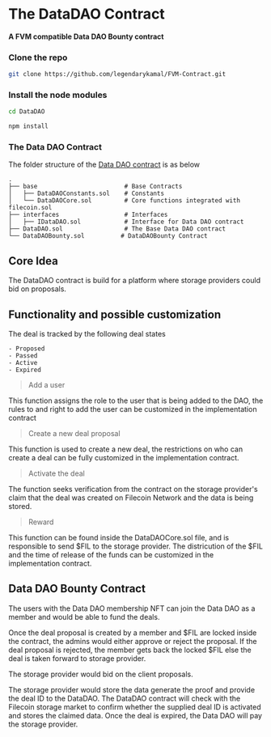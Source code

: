 # The DataDAO Contract
**A FVM compatible  Data DAO Bounty contract**


### Clone the repo

```sh
git clone https://github.com/legendarykamal/FVM-Contract.git
```

### Install the node modules

```sh
cd DataDAO

npm install
```

### The Data DAO Contract

The folder structure of the [Data DAO contract](https://github.com/legendarykamal/DataDAO/contracts/data-dao) is as below

    .
    ├── base                        # Base Contracts
    │   ├── DataDAOConstants.sol    # Constants
    │   └── DataDAOCore.sol         # Core functions integrated with filecoin.sol
    ├── interfaces                  # Interfaces
    │   ├── IDataDAO.sol            # Interface for Data DAO contract
    ├── DataDAO.sol                 # The Base Data DAO contract
    └── DataDAOBounty.sol          # DataDAOBounty Contract

## Core Idea

The DataDAO contract is build for a platform where storage providers could bid on proposals.

## Functionality and possible customization

The deal is tracked by the following deal states

    - Proposed
    - Passed  
    - Active        
    - Expired
    
> Add a user

This function assigns the role to the user that is being added to the DAO, the rules to and right to add the user can be customized in the implementation contract
  
> Create a new deal proposal

This function is used to create a new deal, the restrictions on who can create a deal can be fully customized in the implementation contract.


> Activate the deal

The function seeks verification from the contract on the storage provider's claim that the deal was created on Filecoin Network and the data is being stored. 

> Reward

This function can be found inside the DataDAOCore.sol file, and is responsible to send $FIL to the storage provider. The districution of the $FIL and the time of release of the funds can be customized in the implementation contract.

## Data DAO Bounty Contract
The users with the Data DAO membership NFT can join the Data DAO as a member and would be able to fund the deals.

Once the deal proposal is created by a member and $FIL are locked inside the contract, the admins would either approve or reject the proposal. If the deal proposal is rejected, the member gets back the locked $FIL else the deal is taken forward to storage provider. 

The storage provider would bid on the client proposals.

The storage provider would store the data generate the proof and provide the deal ID to the DataDAO. The DataDAO contract will check with the Filecoin storage market to confirm whether the supplied deal ID is activated and stores the claimed data. Once the deal is expired, the Data DAO will pay the storage provider.



